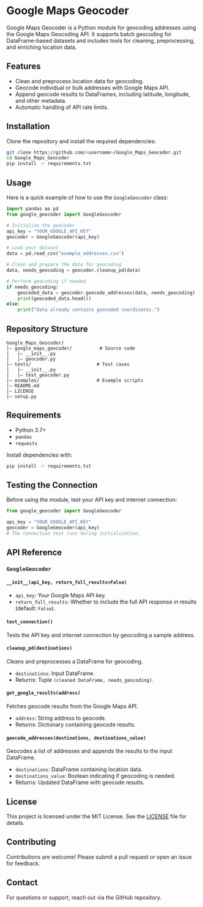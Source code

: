 # Google Maps Geocoder

Google Maps Geocoder is a Python module for geocoding addresses using the Google Maps Geocoding API. It supports batch geocoding for DataFrame-based datasets and includes tools for cleaning, preprocessing, and enriching location data.

## Features

- Clean and preprocess location data for geocoding.
- Geocode individual or bulk addresses with Google Maps API.
- Append geocode results to DataFrames, including latitude, longitude, and other metadata.
- Automatic handling of API rate limits.

## Installation

Clone the repository and install the required dependencies:

```bash
git clone https://github.com/<username>/Google_Maps_Geocoder.git
cd Google_Maps_Geocoder
pip install -r requirements.txt
```

## Usage

Here is a quick example of how to use the `GoogleGeocoder` class:

```python
import pandas as pd
from google_geocoder import GoogleGeocoder

# Initialize the geocoder
api_key = "YOUR_GOOGLE_API_KEY"
geocoder = GoogleGeocoder(api_key)

# Load your dataset
data = pd.read_csv("example_addresses.csv")

# Clean and prepare the data for geocoding
data, needs_geocoding = geocoder.cleanup_pd(data)

# Perform geocoding if needed
if needs_geocoding:
    geocoded_data = geocoder.geocode_addresses(data, needs_geocoding)
    print(geocoded_data.head())
else:
    print("Data already contains geocoded coordinates.")
```

## Repository Structure
```
Google_Maps_Geocoder/
|— google_maps_geocoder/          # Source code
|   |— __init__.py
|   |— geocoder.py
|— tests/                        # Test cases
|   |— __init__.py
|   |— test_geocoder.py
|— examples/                     # Example scripts
|— README.md
|— LICENSE
|— setup.py
```


## Requirements

- Python 3.7+
- `pandas`
- `requests`

Install dependencies with:

```bash
pip install -r requirements.txt
```

## Testing the Connection

Before using the module, test your API key and internet connection:

```python
from google_geocoder import GoogleGeocoder

api_key = "YOUR_GOOGLE_API_KEY"
geocoder = GoogleGeocoder(api_key)
# The connection test runs during initialization.
```

## API Reference

### `GoogleGeocoder`

#### `__init__(api_key, return_full_results=False)`

- `api_key`: Your Google Maps API key.
- `return_full_results`: Whether to include the full API response in results (default: `False`).

#### `test_connection()`

Tests the API key and internet connection by geocoding a sample address.

#### `cleanup_pd(destinations)`

Cleans and preprocesses a DataFrame for geocoding.

- `destinations`: Input DataFrame.
- Returns: Tuple `(cleaned DataFrame, needs_geocoding)`.

#### `get_google_results(address)`

Fetches geocode results from the Google Maps API.

- `address`: String address to geocode.
- Returns: Dictionary containing geocode results.

#### `geocode_addresses(destinations, destinations_value)`

Geocodes a list of addresses and appends the results to the input DataFrame.

- `destinations`: DataFrame containing location data.
- `destinations_value`: Boolean indicating if geocoding is needed.
- Returns: Updated DataFrame with geocode results.

## License

This project is licensed under the MIT License. See the [LICENSE](LICENSE) file for details.

## Contributing

Contributions are welcome! Please submit a pull request or open an issue for feedback.

## Contact

For questions or support, reach out via the GitHub repository.

